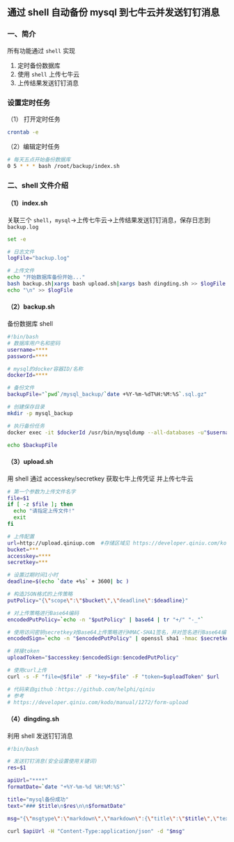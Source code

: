 ## 通过 shell 自动备份 mysql 到七牛云并发送钉钉消息

### 一、简介

所有功能通过 `shell` 实现

1. 定时备份数据库
1. 使用 `shell` 上传七牛云
1. 上传结果发送钉钉消息

### 设置定时任务

（1） 打开定时任务

```bash
crontab -e
```

（2）编辑定时任务

```bash
# 每天五点开始备份数据库
0 5 * * * bash /root/backup/index.sh

```

### 二、shell 文件介绍

#### （1）index.sh

关联三个 `shell`，`mysql`->上传七牛云->上传结果发送钉钉消息，保存日志到 `backup.log`

```bash
set -e

# 日志文件
logFile="backup.log"

# 上传文件
echo "开始数据库备份开始..."
bash backup.sh|xargs bash upload.sh|xargs bash dingding.sh >> $logFile
echo "\n" >> $logFile
```

#### （2）backup.sh

备份数据库 shell

```bash
#!bin/bash
# 数据库用户名和密码
username=****
password=****

# mysql的docker容器ID/名称
dockerId=****

# 备份文件
backupFile="`pwd`/mysql_backup/`date +%Y-%m-%dT%H:%M:%S`.sql.gz"

# 创建保存目录
mkdir -p mysql_backup

# 执行备份任务
docker exec -it $dockerId /usr/bin/mysqldump --all-databases -u"$username" -p"$password" | gzip > $backupFile

echo $backupFile
```

#### （3）upload.sh

用 shell 通过 accesskey/secretkey 获取七牛上传凭证 并上传七牛云

```bash
# 第一个参数为上传文件名字
file=$1
if [ -z $file ]; then
  echo "请指定上传文件!"
  exit
fi

# 上传配置
url=http://upload.qiniup.com  #存储区域见 https://developer.qiniu.com/kodo/manual/1671/region-endpoint
bucket=***
accesskey=****
secretkey=***

# 设置过期时间1小时
deadline=$(echo `date +%s` + 3600| bc )

# 构造JSON格式的上传策略
putPolicy="{\"scope\":\"$bucket\",\"deadline\":$deadline}"

# 对上传策略进行Base64编码
encodedPutPolicy=`echo -n "$putPolicy" | base64 | tr "+/" "-_"`

# 使用访问密钥secretkey对Base64上传策略进行HMAC-SHA1签名，并对签名进行Base64编码
encodedSign=`echo -n "$encodedPutPolicy" | openssl sha1 -hmac $secretkey -binary | base64 | tr "+/" "-_"`

# 拼接token
uploadToken="$accesskey:$encodedSign:$encodedPutPolicy"

# 使用curl上传
curl -s -F "file=@$file" -F "key=$file" -F "token=$uploadToken" $url

# 代码来自github：https://github.com/helphi/qiniu
# 参考
# https://developer.qiniu.com/kodo/manual/1272/form-upload
```

#### （4）dingding.sh

利用 shell 发送钉钉消息

```bash
#!bin/bash

# 发送钉钉消息(安全设置使用关键词)
res=$1

apiUrl="****"
formatDate=`date "+%Y-%m-%d %H:%M:%S"`

title="mysql备份成功"
text="### $title\n$res\n\n$formatDate"

msg="{\"msgtype\":\"markdown\",\"markdown\":{\"title\":\"$title\",\"text\":\"$text\"}}"

curl $apiUrl -H "Content-Type:application/json" -d "$msg"

```
